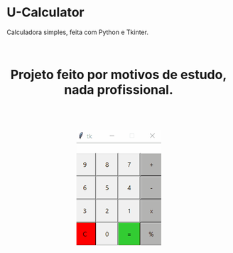# U-Calculator
Calculadora simples, feita com Python e Tkinter.

<br>

<h1 align="center">
  Projeto feito por motivos de estudo, nada profissional.
  </h1>

<br>

<h1 align="center">
  <img  src="./source/animacao.gif" />
  </h1>
